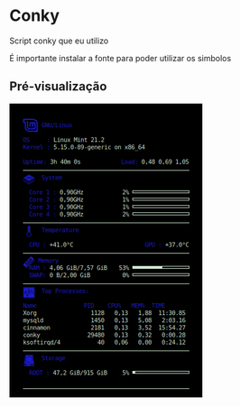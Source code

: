# Conky
Script conky que eu utilizo

É importante instalar a fonte para poder utilizar os simbolos

<h2>Pré-visualização</h2>

<img src="preview-hugi-conky.png" />

